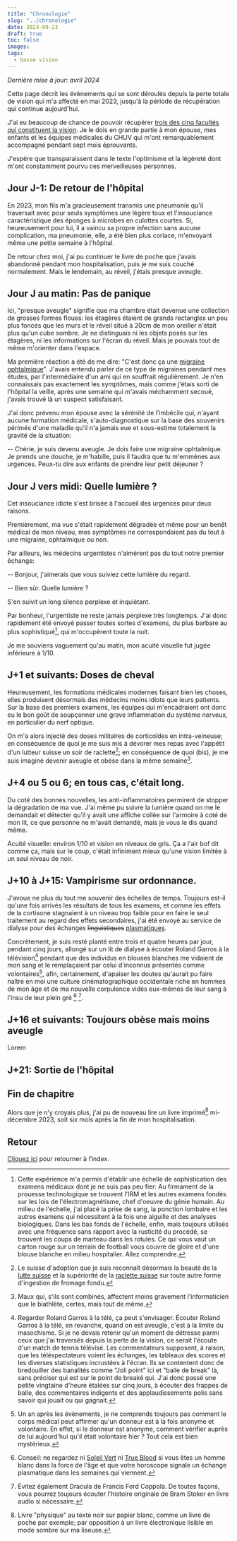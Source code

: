 ```yaml
---
title: "Chronologie"
slug: "../chronologie"
date: 2023-09-23
draft: true
toc: false
images:
tags:
  - basse vision
---
```


*Dernière mise à jour: avril 2024*

Cette page décrit les évènements qui se sont déroulés depuis la perte totale de vision qui m'a affecté en mai 2023, jusqu'à la période de récupération qui continue aujourd'hui.

J'ai eu beaucoup de chance de pouvoir récupérer [trois des cinq facultés qui constituent la vision](../a-propos). Je le dois en grande partie à mon épouse, mes enfants et les équipes médicales du CHUV qui m'ont remarquablement accompagné pendant sept mois éprouvants.

J'espère que transparaissent dans le texte l'optimisme et la légèreté dont m'ont constamment pourvu ces merveilleuses personnes.

## Jour J-1: De retour de l'hôpital
En 2023, mon fils m'a gracieusement transmis une pneumonie qu'il traversait avec pour seuls symptômes une légère toux et l'insouciance caractéristique des éponges à microbes en culottes courtes. Si, heureusement pour lui, il a vaincu sa propre infection sans aucune complication, ma pneumonie, elle, a été bien plus coriace, m'envoyant même une petite semaine à l'hôpital.

De retour chez moi, j'ai pu continuer le livre de poche que j'avais abandonné pendant mon hospitalisation, puis je me suis couché normalement. Mais le lendemain, au réveil, j'étais presque aveugle.

## Jour J au matin: Pas de panique
Ici, "presque aveugle" signifie que ma chambre était devenue une collection de grosses formes floues: les étagères étaient de grands rectangles un peu plus foncés que les murs et le réveil situé à 20cm de mon oreiller n'était plus qu'un cube sombre. Je ne distinguais ni les objets posés sur les étagères, ni les informations sur l'écran du réveil. Mais je pouvais tout de même m'orienter dans l'espace.

Ma première réaction a été de me dire: "C'est donc ça une [migraine ophtalmique](https://www.ophtalmique.ch/hopital/maladies-de-la-vue/migraine-ophtalmique/)". J'avais entendu parler de ce type de migraines pendant mes études, par l'intermédiaire d'un ami qui en souffrait régulièrement. Je n'en connaissais pas exactement les symptômes, mais comme j'étais sorti de l'hôpital la veille, après une semaine qui m'avais méchamment secoué, j'avais trouvé là un suspect satisfaisant.

J'ai donc prévenu mon épouse avec la sérénité de l'imbécile qui, n'ayant aucune formation médicale, s'auto-diagnostique sur la base des souvenirs périmés d'une maladie qu'il n'a jamais eue et sous-estime totalement la gravité de la situation:

-- Chérie, je suis devenu aveugle. Je dois faire une migraine ophtalmique. Je prends une douche, je m'habille, puis il faudra que tu m'emmènes aux urgences. Peux-tu dire aux enfants de prendre leur petit déjeuner ?

## Jour J vers midi: Quelle lumière ?
Cet insouciance idiote s'est brisée à l'accueil des urgences pour deux raisons.

Premièrement, ma vue s'était rapidement dégradée et même pour un benêt médical de mon niveau, mes symptômes ne correspondaient pas du tout à une migraine, ophtalmique ou non.

Par ailleurs, les médecins urgentistes n'aimèrent pas du tout notre premier échange:

-- Bonjour, j'aimerais que vous suiviez cette lumière du regard.

-- Bien sûr. Quelle lumière ?

S'en suivit un long silence perplexe et inquiétant.

Par bonheur, l'urgentiste ne reste jamais perplexe très longtemps. J'ai donc rapidement été envoyé passer toutes sortes d'examens, du plus barbare au plus sophistiqué[^4], qui m'occupèrent toute la nuit.

Je me souviens vaguement qu'au matin, mon acuité visuelle fut jugée inférieure à 1/10.

## J+1 et suivants: Doses de cheval
Heureusement, les formations médicales modernes faisant bien les choses, elles produisent désormais des médecins moins idiots que leurs patients. Sur la base des premiers examens, les équipes qui m'encadraient ont donc eu le bon goût de soupçonner une grave inflammation du système nerveux, en particulier du nerf optique.

On m'a alors injecté des doses militaires de corticoïdes en intra-veineuse; en conséquence de quoi je me suis mis à dévorer mes repas avec l'appétit d'un lutteur suisse un soir de raclette[^5]; en conséquence de quoi (bis), je me suis imaginé devenir aveugle et obèse dans la même semaine[^6].

## J+4 ou 5 ou 6; en tous cas, c'était long.
Du coté des bonnes nouvelles, les anti-inflammatoires permirent de stopper la dégradation de ma vue. J'ai même pu suivre la lumière quand on me le demandait et détecter qu'il y avait une affiche collée sur l'armoire à coté de mon lit, ce que personne ne m'avait demandé, mais je vous le dis quand même.

Acuité visuelle: environ 1/10 et vision en niveaux de gris. Ça a l'air bof dit comme ça, mais sur le coup, c'était infiniment mieux qu'une vision limitée à un seul niveau de noir.

## J+10 à J+15: Vampirisme sur ordonnance.   
J'avoue ne plus du tout me souvenir des échelles de temps. Toujours est-il qu'une fois arrivés les résultats de tous les examens, et comme les effets de la cortisone stagnaient à un niveau trop faible pour en faire le seul traitement au regard des effets secondaires, j'ai été envoyé au service de dialyse pour des échanges ~~linguistiques~~ [plasmatiques](https://fr.wikipedia.org/wiki/Plasmaph%C3%A9r%C3%A8se).

Concrètement, je suis resté planté entre trois et quatre heures par jour, pendant cinq jours, allongé sur un lit de dialyse à écouter Roland Garros à la télévision[^10] pendant que des individus en blouses blanches me vidaient de mon sang et le remplaçaient par celui d'inconnus présentés comme volontaires[^9], afin, certainement, d'apaiser les doutes qu'aurait pu faire naître en moi une culture cinématographique occidentale riche en hommes de mon âge et de ma nouvelle corpulence vidés eux-mêmes de leur sang à l'insu de leur plein gré [^7] [^8].

## J+16 et suivants: Toujours obèse mais moins aveugle
Lorem

## J+21: Sortie de l'hôpital

## Fin de chapitre
Alors que je n'y croyais plus, j'ai pu de nouveau lire un livre imprimé[^2] mi-décembre 2023, soit six mois après la fin de mon hospitalisation.

## Retour
[Cliquez ici](..) pour retourner à l’index.

[^1]: Les équipes du [CHUV](https://fr.wikipedia.org/wiki/Centre_hospitalier_universitaire_vaudois) de Lausanne.
[^2]: Livre "physique" au texte noir sur papier blanc, comme un livre de poche par exemple; par opposition à un livre électronique lisible en mode sombre sur ma liseuse.
[^4]: Cette expérience m'a permis d'établir une échelle de sophistication des examens médicaux dont je ne suis pas peu fier: Au firmament de la prouesse technologique se trouvent l'IRM et les autres examens fondés sur les lois de l'électromagnétisme, chef d'oeuvre du génie humain. Au milieu de l'échelle, j'ai placé la prise de sang, la ponction lombaire et les autres examens qui nécessitent à la fois une aiguille et des analyses biologiques. Dans les bas fonds de l'échelle, enfin, mais toujours utilisés avec une fréquence sans rapport avec la rusticité du procédé, se trouvent les coups de marteau dans les rotules. Ce qui vous vaut un carton rouge sur un terrain de football vous couvre de gloire et d'une blouse blanche en milieu hospitalier. Allez comprendre.
[^5]: Le suisse d'adoption que je suis reconnaît désormais la beauté de la [lutte suisse](https://fr.wikipedia.org/wiki/Lutte_suisse) et la supériorité de la [raclette suisse](https://fr.wikipedia.org/wiki/Raclette) sur toute autre forme d'ingestion de fromage fondu.
[^6]: Maux qui, s'ils sont combinés, affectent moins gravement l'informaticien que le biathlète, certes, mais tout de même.
[^7]: Conseil: ne regardez ni [Soleil Vert](https://fr.wikipedia.org/wiki/Soleil_vert) ni [True Blood](https://fr.wikipedia.org/wiki/True_Blood) si vous êtes un homme blanc dans la force de l'âge et que votre horoscope signale un échange plasmatique dans les semaines qui viennent.
[^8]: Évitez également Dracula de Francis Ford Coppola. De toutes façons, vous pourrez toujours écouter l'histoire originale de Bram Stoker en livre audio si nécessaire.
[^9]: Un an après les évènements, je ne comprends toujours pas comment le corps médical peut affirmer qu'un donneur est à la fois anonyme et volontaire. En effet, si le donneur est anonyme, comment vérifier auprès de lui aujourd'hui qu'il était volontaire hier ? Tout cela est bien mystérieux.
[^10]: Regarder Roland Garros à la télé, ça peut s'envisager. Écouter Roland Garros à la télé, en revanche, quand on est aveugle, c'est à la limite du masochisme. Si je ne devais retenir qu'un moment de détresse parmi ceux que j'ai traversés depuis la perte de la vision, ce serait l'écoute d'un match de tennis télévisé. Les commentateurs supposent, à raison, que les téléspectateurs voient les échanges, les tableaux des scores et les diverses statistiques incrustées à l'écran. Ils se contentent donc de bredouiller des banalités comme "Joli point" ici et "balle de break" là, sans préciser qui est sur le point de breaké qui. J'ai donc passé une petite vingtaine d'heure étalées sur cinq jours, à écouter des frappes de balle, des commentaires indigents et des applaudissements polis sans savoir qui jouait ou qui gagnait.